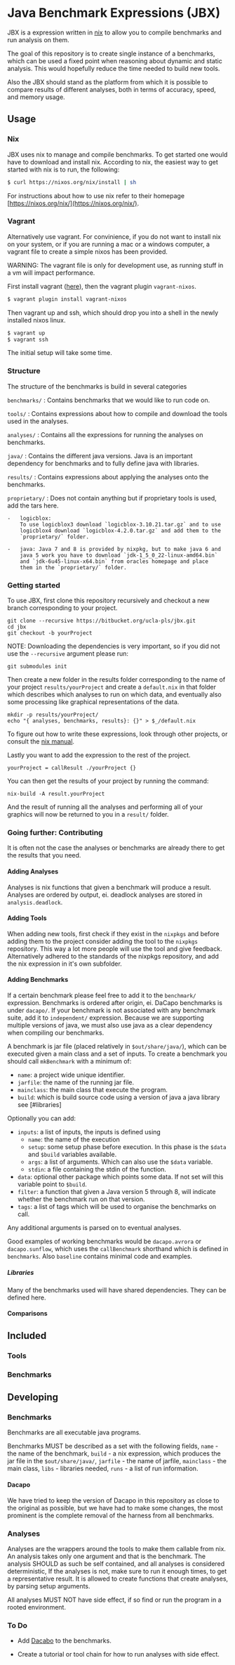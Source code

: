 # Java Benchmark Expressions (JBX)

JBX is a expression written in [nix](https://nixos.org/nix/) to allow
you to compile benchmarks and run analysis on them. 

The goal of this repository is to create single instance of
a benchmarks, which can be used a fixed point when reasoning about
dynamic and static analysis. This would hopefully reduce the time needed
to build new tools.

Also the JBX should stand as the platform from which it is possible to
compare results of different analyses, both in terms of accuracy, speed, 
and memory usage.

## Usage

### Nix 
JBX uses nix to manage and compile benchmarks. To get started one would
have to download and install nix. According to nix, the easiest way to
get started with nix is to run, the following:

```bash
$ curl https://nixos.org/nix/install | sh
```

For instructions about how to use nix refer to their homepage
[https://nixos.org/nix/](https://nixos.org/nix/).

### Vagrant

Alternatively use vagrant. For convinience, if you do not want to install
nix on your system, or if you are running a mac or a windows computer, a vagrant
file to create a simple nixos has been provided.

WARNING: The vagrant file is only for development use, as running stuff in
a vm will impact performance.

First install vagrant ([here](http://www.vagrantup.com/)), then the
vagrant plugin `vagrant-nixos`.
```bash
$ vagrant plugin install vagrant-nixos
```

Then vagrant up and ssh, which should drop you into a shell in the
newly installed nixos linux.

```bash
$ vagrant up
$ vagrant ssh
```

The initial setup will take some time.

### Structure

The structure of the benchmarks is build in several categories

`benchmarks/`
:   Contains benchmarks that we would like to run code on. 

`tools/`
:   Contains expressions about how to compile and download the tools used 
    in the analyses. 

`analyses/`
:   Contains all the expressions for running the analyses on benchmarks.

`java/`
:   Contains the different java versions. Java is an important
    dependency for benchmarks and to fully define java with libraries.

`results/`
:   Contains expressions about applying the analyses onto the benchmarks.

`proprietary/`
:   Does not contain anything but if proprietary tools is used, add the
    tars here.

    -   logicblox:
        To use logicblox3 download `logicblox-3.10.21.tar.gz` and to use
        logicblox4 download `logicblox-4.2.0.tar.gz` and add them to the
        `proprietary/` folder.

    -   java: Java 7 and 8 is provided by nixpkg, but to make java 6 and
        java 5 work you have to download `jdk-1_5_0_22-linux-amd64.bin`
        and `jdk-6u45-linux-x64.bin` from oracles homepage and place
        them in the `proprietary/` folder.

### Getting started

To use JBX, first clone this repository recursively and checkout a new
branch corresponding to your project.

    git clone --recursive https://bitbucket.org/ucla-pls/jbx.git
    cd jbx
    git checkout -b yourProject

NOTE: Downloading the dependencies is very important, so if you did not
use the `--recursive` argument please run:

    git submodules init

Then create a new folder in the results folder corresponding to the name
of your project `results/yourProject` and create a `default.nix` in that
folder which describes which analyses to run on which data, and
eventually also some processing like graphical representations of the
data. 

    mkdir -p results/yourProject/
    echo "{ analyses, benchmarks, results}: {}" > $_/default.nix

To figure out how to write these expressions, look through other
projects, or consult the [nix manual](https://nixos.org/nixpkgs/manual/).

Lastly you want to add the expression to the rest of the project. 

    yourProject = callResult ./yourProject {}

You can then get the results of your project by running the command:

    nix-build -A result.yourProject

And the result of running all the analyses and performing all of your
graphics will now be returned to you in a `result/` folder. 

### Going further: Contributing

It is often not the case the analyses or benchmarks are already there to
get the results that you need.

#### Adding Analyses

Analyses is nix functions that given a benchmark will produce a result.
Analyses are ordered by output, ei. deadlock analyses are stored in
`analysis.deadlock`. 

#### Adding Tools

When adding new tools, first check if they exist in the `nixpkgs` and
before adding them to the project consider adding the tool to the 
`nixpkgs` repository. This way a lot more people will use the tool and
give feedback. Alternatively adhered to the standards of the nixpkgs
repository, and add the nix expression in it's own subfolder. 

#### Adding Benchmarks

If a certain benchmark please feel free to add it to the `benchmark/`
expression. Benchmarks is ordered after origin, ei. DaCapo benchmarks is
under `dacapo/`. If your benchmark is not associated with any benchmark
suite, add it to `independent/` expression. Because we are supporting
multiple versions of java, we must also use java as a clear dependency
when compiling our benchmarks. 

A benchmark is jar file (placed relatively in `$out/share/java/`), which
can be executed given a main class and a set of inputs. To create a
benchmark you should call `mkBenchmark` with a minimum of:

-   `name`: a project wide unique identifier.
-   `jarfile`: the name of the running jar file.
-   `mainclass`: the main class that execute the program.
-   `build`: which is build source code using a version of java a java library
    see [#libraries]

Optionally you can add:

-   `inputs`: a list of inputs, the inputs is defined using 
    -  `name`: the name of the execution
    -  `setup`: some setup phase before execution. In this phase 
        is the `$data` and `$build` variables available.
    -  `args`: a list of arguments. Which can also use the `$data` variable.
    -  `stdin`: a file containing the stdin of the function. 
-   `data`: optional other package which points some data. If not set 
    will this variable point to `$build`.
-   `filter`: a function that given a Java version 5 through 8, will
    indicate whether the benchmark run on that version.
-   `tags`: a list of tags which will be used to organise the benchmarks
    on call.

Any additional arguments is parsed on to eventual analyses. 

Good examples of working benchmarks would be `dacapo.avrora` or
`dacapo.sunflow`, which uses the `callBenchmark` shorthand which is
defined in `benchmarks`. Also `baseline` contains minimal code and
examples. 

##### Libraries 

Many of the benchmarks used will have shared dependencies. They can be
defined here. 

#### Comparisons

## Included 

### Tools

### Benchmarks 

## Developing

### Benchmarks

Benchmarks are all executable java programs.

Benchmarks MUST be described as a set with the following fields,
`name` - the name of the benchmark, `build` - a nix expression,
which produces the jar file in the `$out/share/java/`, `jarfile` - the
name of jarfile, `mainclass` - the main class, `libs` - libraries
needed, `runs` - a list of run information.

#### Dacapo

We have tried to keep the version of Dacapo in this repository as
close to the original as possible, but we have had to make some
changes, the most prominent is the complete removal of the harness
from all benchmarks. 

### Analyses

Analyses are the wrappers around the tools to make them callable from
nix. An analysis takes only one argument and that is the
benchmark. The analysis SHOULD as such be self contained, and all
analyses is considered deterministic, If the analyses is not, make
sure to run it enough times, to get a representative result. It is
allowed to create functions that create analyses, by parsing setup
arguments.

All analyses MUST NOT have side effect, if so find or run the program
in a rooted environment.

### To Do

- Add [Dacabo](http://www.dacapobench.org/) to the benchmarks. 

- Create a tutorial or tool chain for how to run analyses with
  side effect.

